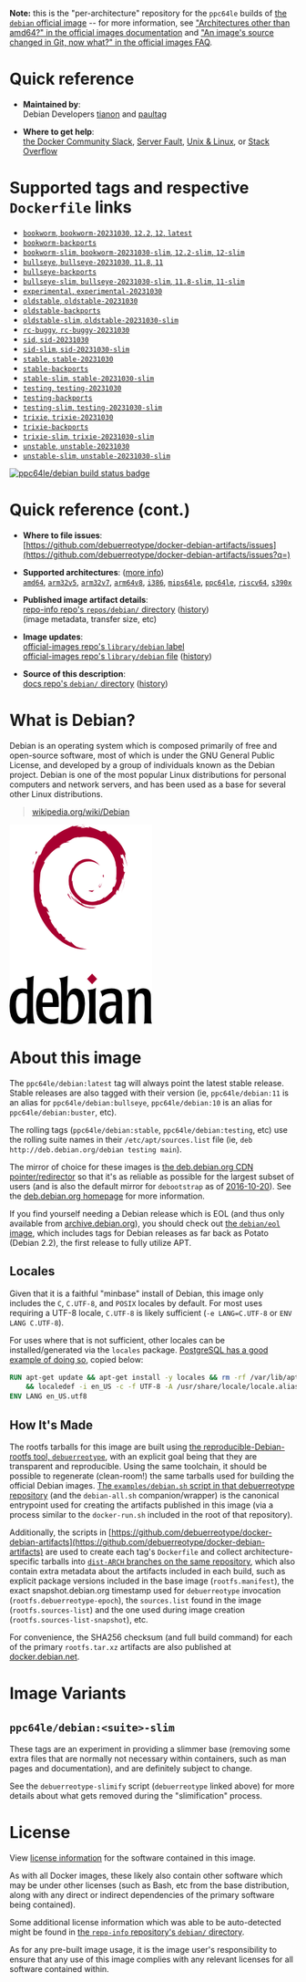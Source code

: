 <!--

********************************************************************************

WARNING:

    DO NOT EDIT "debian/README.md"

    IT IS AUTO-GENERATED

    (from the other files in "debian/" combined with a set of templates)

********************************************************************************

-->

**Note:** this is the "per-architecture" repository for the `ppc64le` builds of [the `debian` official image](https://hub.docker.com/_/debian) -- for more information, see ["Architectures other than amd64?" in the official images documentation](https://github.com/docker-library/official-images#architectures-other-than-amd64) and ["An image's source changed in Git, now what?" in the official images FAQ](https://github.com/docker-library/faq#an-images-source-changed-in-git-now-what).

# Quick reference

-	**Maintained by**:  
	Debian Developers [tianon](https://qa.debian.org/developer.php?login=tianon) and [paultag](https://qa.debian.org/developer.php?login=paultag)

-	**Where to get help**:  
	[the Docker Community Slack](https://dockr.ly/comm-slack), [Server Fault](https://serverfault.com/help/on-topic), [Unix & Linux](https://unix.stackexchange.com/help/on-topic), or [Stack Overflow](https://stackoverflow.com/help/on-topic)

# Supported tags and respective `Dockerfile` links

-	[`bookworm`, `bookworm-20231030`, `12.2`, `12`, `latest`](https://github.com/debuerreotype/docker-debian-artifacts/blob/e1d28dfa3e33353c0832da8e20b2b325bd60ec52/bookworm/Dockerfile)
-	[`bookworm-backports`](https://github.com/debuerreotype/docker-debian-artifacts/blob/e1d28dfa3e33353c0832da8e20b2b325bd60ec52/bookworm/backports/Dockerfile)
-	[`bookworm-slim`, `bookworm-20231030-slim`, `12.2-slim`, `12-slim`](https://github.com/debuerreotype/docker-debian-artifacts/blob/e1d28dfa3e33353c0832da8e20b2b325bd60ec52/bookworm/slim/Dockerfile)
-	[`bullseye`, `bullseye-20231030`, `11.8`, `11`](https://github.com/debuerreotype/docker-debian-artifacts/blob/e1d28dfa3e33353c0832da8e20b2b325bd60ec52/bullseye/Dockerfile)
-	[`bullseye-backports`](https://github.com/debuerreotype/docker-debian-artifacts/blob/e1d28dfa3e33353c0832da8e20b2b325bd60ec52/bullseye/backports/Dockerfile)
-	[`bullseye-slim`, `bullseye-20231030-slim`, `11.8-slim`, `11-slim`](https://github.com/debuerreotype/docker-debian-artifacts/blob/e1d28dfa3e33353c0832da8e20b2b325bd60ec52/bullseye/slim/Dockerfile)
-	[`experimental`, `experimental-20231030`](https://github.com/debuerreotype/docker-debian-artifacts/blob/e1d28dfa3e33353c0832da8e20b2b325bd60ec52/experimental/Dockerfile)
-	[`oldstable`, `oldstable-20231030`](https://github.com/debuerreotype/docker-debian-artifacts/blob/e1d28dfa3e33353c0832da8e20b2b325bd60ec52/oldstable/Dockerfile)
-	[`oldstable-backports`](https://github.com/debuerreotype/docker-debian-artifacts/blob/e1d28dfa3e33353c0832da8e20b2b325bd60ec52/oldstable/backports/Dockerfile)
-	[`oldstable-slim`, `oldstable-20231030-slim`](https://github.com/debuerreotype/docker-debian-artifacts/blob/e1d28dfa3e33353c0832da8e20b2b325bd60ec52/oldstable/slim/Dockerfile)
-	[`rc-buggy`, `rc-buggy-20231030`](https://github.com/debuerreotype/docker-debian-artifacts/blob/e1d28dfa3e33353c0832da8e20b2b325bd60ec52/rc-buggy/Dockerfile)
-	[`sid`, `sid-20231030`](https://github.com/debuerreotype/docker-debian-artifacts/blob/e1d28dfa3e33353c0832da8e20b2b325bd60ec52/sid/Dockerfile)
-	[`sid-slim`, `sid-20231030-slim`](https://github.com/debuerreotype/docker-debian-artifacts/blob/e1d28dfa3e33353c0832da8e20b2b325bd60ec52/sid/slim/Dockerfile)
-	[`stable`, `stable-20231030`](https://github.com/debuerreotype/docker-debian-artifacts/blob/e1d28dfa3e33353c0832da8e20b2b325bd60ec52/stable/Dockerfile)
-	[`stable-backports`](https://github.com/debuerreotype/docker-debian-artifacts/blob/e1d28dfa3e33353c0832da8e20b2b325bd60ec52/stable/backports/Dockerfile)
-	[`stable-slim`, `stable-20231030-slim`](https://github.com/debuerreotype/docker-debian-artifacts/blob/e1d28dfa3e33353c0832da8e20b2b325bd60ec52/stable/slim/Dockerfile)
-	[`testing`, `testing-20231030`](https://github.com/debuerreotype/docker-debian-artifacts/blob/e1d28dfa3e33353c0832da8e20b2b325bd60ec52/testing/Dockerfile)
-	[`testing-backports`](https://github.com/debuerreotype/docker-debian-artifacts/blob/e1d28dfa3e33353c0832da8e20b2b325bd60ec52/testing/backports/Dockerfile)
-	[`testing-slim`, `testing-20231030-slim`](https://github.com/debuerreotype/docker-debian-artifacts/blob/e1d28dfa3e33353c0832da8e20b2b325bd60ec52/testing/slim/Dockerfile)
-	[`trixie`, `trixie-20231030`](https://github.com/debuerreotype/docker-debian-artifacts/blob/e1d28dfa3e33353c0832da8e20b2b325bd60ec52/trixie/Dockerfile)
-	[`trixie-backports`](https://github.com/debuerreotype/docker-debian-artifacts/blob/e1d28dfa3e33353c0832da8e20b2b325bd60ec52/trixie/backports/Dockerfile)
-	[`trixie-slim`, `trixie-20231030-slim`](https://github.com/debuerreotype/docker-debian-artifacts/blob/e1d28dfa3e33353c0832da8e20b2b325bd60ec52/trixie/slim/Dockerfile)
-	[`unstable`, `unstable-20231030`](https://github.com/debuerreotype/docker-debian-artifacts/blob/e1d28dfa3e33353c0832da8e20b2b325bd60ec52/unstable/Dockerfile)
-	[`unstable-slim`, `unstable-20231030-slim`](https://github.com/debuerreotype/docker-debian-artifacts/blob/e1d28dfa3e33353c0832da8e20b2b325bd60ec52/unstable/slim/Dockerfile)

[![ppc64le/debian build status badge](https://img.shields.io/jenkins/s/https/doi-janky.infosiftr.net/job/multiarch/job/ppc64le/job/debian.svg?label=ppc64le/debian%20%20build%20job)](https://doi-janky.infosiftr.net/job/multiarch/job/ppc64le/job/debian/)

# Quick reference (cont.)

-	**Where to file issues**:  
	[https://github.com/debuerreotype/docker-debian-artifacts/issues](https://github.com/debuerreotype/docker-debian-artifacts/issues?q=)

-	**Supported architectures**: ([more info](https://github.com/docker-library/official-images#architectures-other-than-amd64))  
	[`amd64`](https://hub.docker.com/r/amd64/debian/), [`arm32v5`](https://hub.docker.com/r/arm32v5/debian/), [`arm32v7`](https://hub.docker.com/r/arm32v7/debian/), [`arm64v8`](https://hub.docker.com/r/arm64v8/debian/), [`i386`](https://hub.docker.com/r/i386/debian/), [`mips64le`](https://hub.docker.com/r/mips64le/debian/), [`ppc64le`](https://hub.docker.com/r/ppc64le/debian/), [`riscv64`](https://hub.docker.com/r/riscv64/debian/), [`s390x`](https://hub.docker.com/r/s390x/debian/)

-	**Published image artifact details**:  
	[repo-info repo's `repos/debian/` directory](https://github.com/docker-library/repo-info/blob/master/repos/debian) ([history](https://github.com/docker-library/repo-info/commits/master/repos/debian))  
	(image metadata, transfer size, etc)

-	**Image updates**:  
	[official-images repo's `library/debian` label](https://github.com/docker-library/official-images/issues?q=label%3Alibrary%2Fdebian)  
	[official-images repo's `library/debian` file](https://github.com/docker-library/official-images/blob/master/library/debian) ([history](https://github.com/docker-library/official-images/commits/master/library/debian))

-	**Source of this description**:  
	[docs repo's `debian/` directory](https://github.com/docker-library/docs/tree/master/debian) ([history](https://github.com/docker-library/docs/commits/master/debian))

# What is Debian?

Debian is an operating system which is composed primarily of free and open-source software, most of which is under the GNU General Public License, and developed by a group of individuals known as the Debian project. Debian is one of the most popular Linux distributions for personal computers and network servers, and has been used as a base for several other Linux distributions.

> [wikipedia.org/wiki/Debian](https://en.wikipedia.org/wiki/Debian)

![logo](https://raw.githubusercontent.com/docker-library/docs/b449be7df57e9ed9086bb5821bfb5d6cdc5d67a4/debian/logo.png)

# About this image

The `ppc64le/debian:latest` tag will always point the latest stable release. Stable releases are also tagged with their version (ie, `ppc64le/debian:11` is an alias for `ppc64le/debian:bullseye`, `ppc64le/debian:10` is an alias for `ppc64le/debian:buster`, etc).

The rolling tags (`ppc64le/debian:stable`, `ppc64le/debian:testing`, etc) use the rolling suite names in their `/etc/apt/sources.list` file (ie, `deb http://deb.debian.org/debian testing main`).

The mirror of choice for these images is [the deb.debian.org CDN pointer/redirector](https://deb.debian.org) so that it's as reliable as possible for the largest subset of users (and is also the default mirror for `debootstrap` as of [2016-10-20](https://anonscm.debian.org/cgit/d-i/debootstrap.git/commit/?id=9e8bc60ad1ccf3a25ce7890526b70059f3e770de)). See the [deb.debian.org homepage](https://deb.debian.org) for more information.

If you find yourself needing a Debian release which is EOL (and thus only available from [archive.debian.org](http://archive.debian.org)), you should check out [the `debian/eol` image](https://hub.docker.com/r/debian/eol/), which includes tags for Debian releases as far back as Potato (Debian 2.2), the first release to fully utilize APT.

## Locales

Given that it is a faithful "minbase" install of Debian, this image only includes the `C`, `C.UTF-8`, and `POSIX` locales by default. For most uses requiring a UTF-8 locale, `C.UTF-8` is likely sufficient (`-e LANG=C.UTF-8` or `ENV LANG C.UTF-8`).

For uses where that is not sufficient, other locales can be installed/generated via the `locales` package. [PostgreSQL has a good example of doing so](https://github.com/docker-library/postgres/blob/69bc540ecfffecce72d49fa7e4a46680350037f9/9.6/Dockerfile#L21-L24), copied below:

```dockerfile
RUN apt-get update && apt-get install -y locales && rm -rf /var/lib/apt/lists/* \
	&& localedef -i en_US -c -f UTF-8 -A /usr/share/locale/locale.alias en_US.UTF-8
ENV LANG en_US.utf8
```

## How It's Made

The rootfs tarballs for this image are built using [the reproducible-Debian-rootfs tool, `debuerreotype`](https://github.com/debuerreotype/debuerreotype), with an explicit goal being that they are transparent and reproducible. Using the same toolchain, it should be possible to regenerate (clean-room!) the same tarballs used for building the official Debian images. [The `examples/debian.sh` script in that debuerreotype repository](https://github.com/debuerreotype/debuerreotype/blob/master/examples/debian.sh) (and the `debian-all.sh` companion/wrapper) is the canonical entrypoint used for creating the artifacts published in this image (via a process similar to the `docker-run.sh` included in the root of that repository).

Additionally, the scripts in [https://github.com/debuerreotype/docker-debian-artifacts](https://github.com/debuerreotype/docker-debian-artifacts) are used to create each tag's `Dockerfile` and collect architecture-specific tarballs into [`dist-ARCH` branches on the same repository](https://github.com/debuerreotype/docker-debian-artifacts/branches), which also contain extra metadata about the artifacts included in each build, such as explicit package versions included in the base image (`rootfs.manifest`), the exact snapshot.debian.org timestamp used for `debuerreotype` invocation (`rootfs.debuerreotype-epoch`), the `sources.list` found in the image (`rootfs.sources-list`) and the one used during image creation (`rootfs.sources-list-snapshot`), etc.

For convenience, the SHA256 checksum (and full build command) for each of the primary `rootfs.tar.xz` artifacts are also published at [docker.debian.net](https://docker.debian.net/).

# Image Variants

## `ppc64le/debian:<suite>-slim`

These tags are an experiment in providing a slimmer base (removing some extra files that are normally not necessary within containers, such as man pages and documentation), and are definitely subject to change.

See the `debuerreotype-slimify` script (`debuerreotype` linked above) for more details about what gets removed during the "slimification" process.

# License

View [license information](https://www.debian.org/social_contract#guidelines) for the software contained in this image.

As with all Docker images, these likely also contain other software which may be under other licenses (such as Bash, etc from the base distribution, along with any direct or indirect dependencies of the primary software being contained).

Some additional license information which was able to be auto-detected might be found in [the `repo-info` repository's `debian/` directory](https://github.com/docker-library/repo-info/tree/master/repos/debian).

As for any pre-built image usage, it is the image user's responsibility to ensure that any use of this image complies with any relevant licenses for all software contained within.
